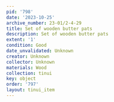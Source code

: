 ```yaml
---
pid: '798'
date: '2023-10-25'
archive_number: 23-01/2-4-29
title: Set of wooden butter pats
description: Set of wooden butter pats
extent: '1'
condition: Good
date_unvalidated: Unknown
creator: Unknown
collector: Unknown
materials: Wood
collection: tinui
key: object
order: '797'
layout: tinui_item
---
```

